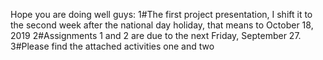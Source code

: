 Hope you are doing well guys:
1#The first project presentation, I shift it to the second week after the national day holiday, that means to October 18, 2019
2#Assignments 1 and 2 are due to the next Friday, September 27.
3#Please find the attached activities one and two 
